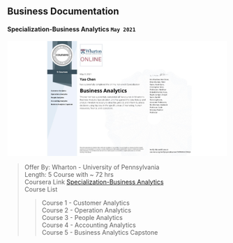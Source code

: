 ## Business Documentation

#### Specialization-Business Analytics `May 2021`

![Certificate](Specialization-Business%20Analytics/Specialization-Business%20Analytics.jpeg)

> Offer By: Wharton - University of Pennsylvania  
> Length: 5 Course with ~ 72 hrs  
> Coursera Link [Specialization-Business Analytics](https://www.coursera.org/specializations/business-analytics)  
> Course List
>
> > Course 1 - Customer Analytics  
> > Course 2 - Operation Analytics  
> > Course 3 - People Analytics  
> > Course 4 - Accounting Analytics  
> > Course 5 - Business Analytics Capstone
